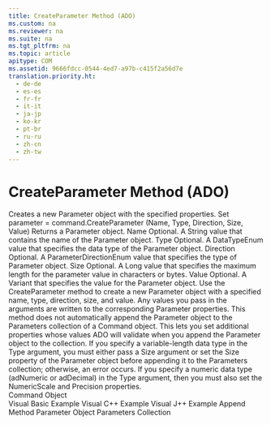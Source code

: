 ```yaml
---
title: CreateParameter Method (ADO)
ms.custom: na
ms.reviewer: na
ms.suite: na
ms.tgt_pltfrm: na
ms.topic: article
apitype: COM
ms.assetid: 9666fdcc-0544-4ed7-a97b-c415f2a56d7e
translation.priority.ht: 
  - de-de
  - es-es
  - fr-fr
  - it-it
  - ja-jp
  - ko-kr
  - pt-br
  - ru-ru
  - zh-cn
  - zh-tw
---
```

# CreateParameter Method (ADO)
<?xml version="1.0" encoding="utf-8"?>
<developerReferenceWithSyntaxDocument xmlns="http://ddue.schemas.microsoft.com/authoring/2003/5" xmlns:xlink="http://www.w3.org/1999/xlink" xmlns:xsi="http://www.w3.org/2001/XMLSchema-instance" xsi:schemaLocation="http://ddue.schemas.microsoft.com/authoring/2003/5 http://dduestorage.blob.core.windows.net/ddueschema/developer.xsd">
  <introduction>
    <para>Creates a new <legacyLink xlink:href="e010e794-7f0f-4026-8b5b-37328e437d63">Parameter</legacyLink> object with the specified properties.</para>
  </introduction>
  <syntaxSection>
    <legacySyntax>
<legacyBold>Set</legacyBold> <parameterReference>parameter</parameterReference> = <parameterReference>command</parameterReference>.<legacyBold>CreateParameter (</legacyBold><parameterReference>Name</parameterReference><legacyBold>, </legacyBold><parameterReference>Type</parameterReference><legacyBold>, </legacyBold><parameterReference>Direction</parameterReference><legacyBold>, </legacyBold><parameterReference>Size</parameterReference><legacyBold>, </legacyBold><parameterReference>Value</parameterReference><legacyBold>)</legacyBold></legacySyntax>
  </syntaxSection>
  <returnValue>
    <content>
      <para>Returns a <legacyBold>Parameter</legacyBold> object.</para>
    </content>
  </returnValue>
  <parameters>
    <content>
      <definitionTable>
        <definedTerm> <legacyItalic>Name</legacyItalic> </definedTerm>
        <definition>
          <para>Optional. A <legacyBold>String</legacyBold> value that contains the name of the <legacyBold>Parameter</legacyBold> object.</para>
        </definition>
        <definedTerm> <legacyItalic>Type</legacyItalic> </definedTerm>
        <definition>
          <para>Optional. A <legacyLink xlink:href="2c57eca6-9336-4b06-ba10-9fef5926b1d0">DataTypeEnum</legacyLink> value that specifies the data type of the <legacyBold>Parameter</legacyBold> object.</para>
        </definition>
        <definedTerm> <legacyItalic>Direction</legacyItalic> </definedTerm>
        <definition>
          <para>Optional. A <legacyLink xlink:href="c66aa6e6-d4f0-4f0f-9640-e08ae6cfdef3">ParameterDirectionEnum</legacyLink> value that specifies the type of <legacyBold>Parameter</legacyBold> object.</para>
        </definition>
        <definedTerm> <legacyItalic>Size</legacyItalic> </definedTerm>
        <definition>
          <para>Optional. A <legacyBold>Long</legacyBold> value that specifies the maximum length for the parameter value in characters or bytes.</para>
        </definition>
        <definedTerm> <legacyItalic>Value</legacyItalic> </definedTerm>
        <definition>
          <para>Optional. A <legacyBold>Variant</legacyBold> that specifies the value for the <legacyBold>Parameter</legacyBold> object.</para>
        </definition>
      </definitionTable>
    </content>
  </parameters>
  <languageReferenceRemarks>
    <content>
      <para>Use the <legacyBold>CreateParameter</legacyBold> method to create a new <legacyBold>Parameter</legacyBold> object with a specified name, type, direction, size, and value. Any values you pass in the arguments are written to the corresponding <legacyBold>Parameter</legacyBold> properties.</para>
      <para>This method does not automatically append the <legacyBold>Parameter</legacyBold> object to the <legacyBold>Parameters</legacyBold> collection of a <legacyLink xlink:href="a02c22fb-542d-465e-a629-30fd59dcbebf">Command</legacyLink> object. This lets you set additional properties whose values ADO will validate when you append the <legacyBold>Parameter</legacyBold> object to the collection.</para>
      <para>If you specify a variable-length data type in the <legacyItalic>Type</legacyItalic> argument, you must either pass a <legacyItalic>Size</legacyItalic> argument or set the <legacyLink xlink:href="e6bad449-ebdb-4dd3-886a-9e6f1e7ee5d2">Size</legacyLink> property of the <legacyBold>Parameter</legacyBold> object before appending it to the <legacyBold>Parameters</legacyBold> collection; otherwise, an error occurs.</para>
      <para>If you specify a numeric data type (<legacyBold>adNumeric</legacyBold> or <legacyBold>adDecimal</legacyBold>) in the <legacyItalic>Type</legacyItalic> argument, then you must also set the <legacyLink xlink:href="29a02992-64be-4fcd-be13-445cba205893">NumericScale</legacyLink> and <legacyLink xlink:href="1fa38e78-6b5b-414d-ba0a-3dd26b29b766">Precision</legacyLink> properties.</para>
    </content>
  </languageReferenceRemarks>
  <section>
    <title>Applies To</title>
    <content>
      <para>
        <link xlink:href="a02c22fb-542d-465e-a629-30fd59dcbebf">Command Object</link>
      </para>
    </content>
  </section>
  <relatedTopics>
<link xlink:href="46908cbd-434f-43e7-a794-ed0be0e0c0a7">Visual Basic Example</link>
<link xlink:href="b57d144c-0a34-49c8-94cf-e5981edfcca6">Visual C++ Example</link>
<link xlink:href="9673f232-fa58-4439-995a-b4066db628aa">Visual J++ Example</link>
<link xlink:href="f8a9bbed-ba9c-4698-945d-317ad22d2e92">Append Method</link>
<link xlink:href="e010e794-7f0f-4026-8b5b-37328e437d63">Parameter Object</link>
<link xlink:href="497cae10-3913-422a-9753-dcbb0a639b1b">Parameters Collection</link>
</relatedTopics>
</developerReferenceWithSyntaxDocument>